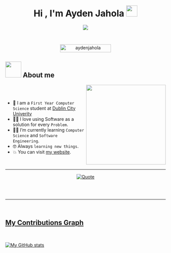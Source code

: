 <h1 align="center">Hi , I'm Ayden Jahola <img src="https://media.giphy.com/media/hvRJCLFzcasrR4ia7z/giphy.gif" width="35"></h1>

<p align="center">
  <a href="https://git.io/typing-svg"><img src="https://readme-typing-svg.demolab.com/?lines=Student;Developer;Designer;Freelancer;Technician;Software+Engineer&font=Fira%20Code&center=true&width=380&height=50"/></a>
</p>


<br>

<p align="center"> 
	<img src="https://komarev.com/ghpvc/?username=aydenjahola&label=Profile%20views&color=0047AB&style=plastic?" alt="aydenjahola" height=25px, width=160px/> 
	<!---
		<a href = "https://commits.top/egypt.html" target="_blank">
			<img src="https://aktive.tk/egypt/7oSkaaa?color=red" alt="Most Active Users" target="_blank" height=25px, width=250px/> 
		</a>
	-->

</p>

	
## <picture><img src = "https://github.com/7oSkaaa/7oSkaaa/blob/main/Images/about_me.gif?raw=true" width = 50px></picture> About me

<picture> <img align="right" src="https://github.com/7oSkaaa/7oSkaaa/blob/main/Images/Right_Side.gif?raw=true" width = 250px></picture>

<br><br>

- :school: I am a `First Year Computer Science` student at [Dublin City Univerity](https://www.dcu.ie/)
- :technologist: I love using Software as a solution for every `Problem`.
- :student: I’m currently learning `Computer Science` and `Software Engineering`.
- :nerd_face: Always `learning new things`.
- :boom: You can visit [my website](https://aydenjahola.com).
<br>

---

<p align = "center">
	<a href="https://github.com/piyushsuthar/github-readme-quotes"> <img alt = "Quote" src="https://quotes-github-readme.vercel.app/api?type=horizontal&theme=tokyonight&animation=grow_out_in&quoteCategory=programming">
</p>

</br></br>
	
---
<br>

## My Contributions Graph
<br>
	
[![My GitHub stats](https://github-readme-stats.vercel.app/api?username=aydenjahola&show_icons=true&theme=dark&hide_border=true&hide=prs,contribs&count_private=true)](https://github.com/aydenjahola)
